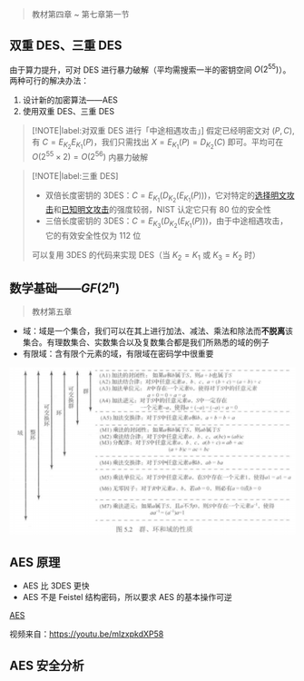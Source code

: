 > 教材第四章 ~ 第七章第一节

## 双重 DES、三重 DES

由于算力提升，可对 DES 进行暴力破解（平均需搜索一半的密钥空间 $O(2^{55})$）。两种可行的解决办法：
1. 设计新的加密算法——AES
2. 使用双重 DES、三重 DES


> [!NOTE|label:对双重 DES 进行「中途相遇攻击」]
假定已经明密文对 $(P,C)$, 有 $C=E_{K_2}E_{K_1}(P)$，我们只需找出 $X = E_{K_1}(P) = D_{K_2}(C)$ 即可。平均可在 $O(2^{55} \times 2) = O(2^{56})$ 内暴力破解

> [!NOTE|label:三重 DES]
> - 双倍长度密钥的 3DES：$C = E_{K_1}(D_{K_2}(E_{K_1}(P)))$，它对特定的[选择明文攻击](https://zh.wikipedia.org/wiki/%E9%80%89%E6%8B%A9%E6%98%8E%E6%96%87%E6%94%BB%E5%87%BB)和[已知明文攻击](https://zh.wikipedia.org/wiki/%E5%B7%B2%E7%9F%A5%E6%98%8E%E6%96%87%E6%94%BB%E5%87%BB)的强度较弱，NIST 认定它只有 80 位的安全性
> - 三倍长度密钥的 3DES：$C = E_{K_3}(D_{K_2}(E_{K_1}(P)))$，由于中途相遇攻击，它的有效安全性仅为 112 位
>
> 可以复用 3DES 的代码来实现 DES（当 $K_2 = K_1$ 或 $K_3 = K_2$ 时）

## 数学基础——$GF(2^n)$

> 教材第五章

- 域：域是一个集合，我们可以在其上进行加法、减法、乘法和除法而**不脱离**该集合。有理数集合、实数集合以及复数集合都是我们所熟悉的域的例子
- 有限域：含有限个元素的域，有限域在密码学中很重要

![](_images/summary-aes-1.png ':class=image-70')

## AES 原理

- AES 比 3DES 更快
- AES 不是 Feistel 结构密码，所以要求 AES 的基本操作可逆

[AES](aes.mp4 ':include :type=iframe width=100% height=566px')

视频来自：https://youtu.be/mlzxpkdXP58

<!-- 明天（7.6）看

为什么 AES 最后一轮没有列混淆？无法找到等价的解密过程

第一轮之前要轮密钥加？否则第一轮的前三个就没用

AES 加解密代码可以复用是因为等价代换。**AES 等价代换证明一定要会** -->

## AES 安全分析



